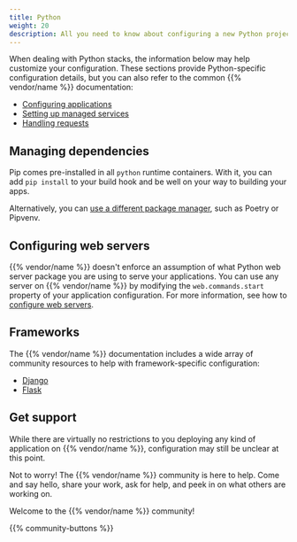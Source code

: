 ```yaml
---
title: Python
weight: 20
description: All you need to know about configuring a new Python project with {{% vendor/name %}}
---
```


When dealing with Python stacks, the information below may help customize your configuration.
These sections provide Python-specific configuration details, but you can also refer to the common {{% vendor/name %}} documentation:

- [Configuring applications](/create-apps)
- [Setting up managed services](/add-services)
- [Handling requests](/define-routes)

## Managing dependencies

Pip comes pre-installed in all `python` runtime containers. 
With it, you can add `pip install` to your build hook and be well on your way to building your apps. 

Alternatively, you can [use a different package manager](/languages/python/dependencies), such as Poetry or Pipvenv.

## Configuring web servers

{{% vendor/name %}} doesn't enforce an assumption of what Python web server package you are using to serve your applications.
You can use any server on {{% vendor/name %}} by modifying the `web.commands.start` property of your application configuration.
For more information, see how to [configure web servers](/languages/python/server).

## Frameworks

The {{% vendor/name %}} documentation includes a wide array of community resources to help with framework-specific configuration:

- [Django](/get-started/stacks/django)
- [Flask](/get-started/stacks/flask)

## Get support

While there are virtually no restrictions to you deploying any kind of application on {{% vendor/name %}}, configuration may still be unclear at this point.

Not to worry! The {{% vendor/name %}} community is here to help. 
Come and say hello, share your work, ask for help, and peek in on what others are working on.

Welcome to the {{% vendor/name %}} community!

{{% community-buttons %}}


